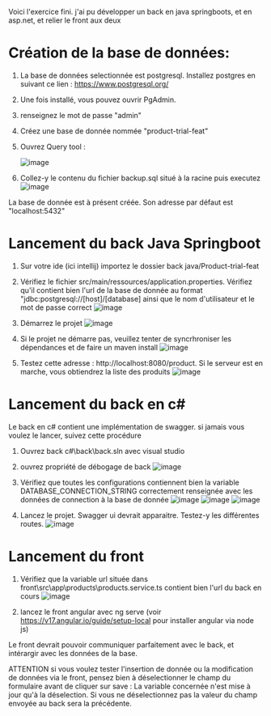 
Voici l'exercice fini. j'ai pu développer un back en java springboots, et en asp.net, et relier le front aux deux
# Création de la base de données:

1) La base de données selectionnée est postgresql. Installez postgres en suivant ce lien : https://www.postgresql.org/
2) Une fois installé, vous pouvez ouvrir PgAdmin.

3) renseignez le mot de passe "admin"

4) Créez une base de donnée nommée "product-trial-feat"

5) Ouvrez Query tool :

   ![image](https://github.com/user-attachments/assets/00a3c82a-64e8-43fe-a6bc-8de98018d4ad)

7) Collez-y le contenu du fichier backup.sql situé à la racine puis executez
   ![image](https://github.com/user-attachments/assets/24e43736-ac76-4b99-933e-bcd64e8fd17b)

La base de donnée est à présent créée. Son adresse par défaut est "localhost:5432"


# Lancement du back Java Springboot

1) Sur votre ide (ici intellij) importez le dossier back java/Product-trial-feat
2) Vérifiez le fichier src/main/ressources/application.properties. Vérifiez qu'il contient bien l'url de la base de donnée au format "jdbc:postgresql://[host]/[database] ainsi que le nom d'utilisateur et le mot de passe correct
   ![image](https://github.com/user-attachments/assets/62ebfb7a-28f7-4f55-b3d2-29058781744d)

4) Démarrez le projet
   ![image](https://github.com/user-attachments/assets/72d219cd-ad47-4216-aeff-f924d9674889)

6) Si le projet ne démarre pas, veuillez tenter de syncrhroniser les dépendances et de faire un maven install
     ![image](https://github.com/user-attachments/assets/8b91d90c-2118-4222-80d2-da1c950ee88b)
   
7) Testez cette adresse : http://localhost:8080/product. Si le serveur est en marche, vous obtiendrez la liste des produits
   ![image](https://github.com/user-attachments/assets/6bba2d5c-40b7-4502-a2a2-40cc8ca450de)

# Lancement du back en c#

Le back en c# contient une implémentation de swagger. si jamais vous voulez le lancer, suivez cette procédure

1) Ouvrez back c#\back\back.sln avec visual studio
2) ouvrez propriété de débogage de back
   ![image](https://github.com/user-attachments/assets/79ed427d-4888-4ad7-a867-d7c45cbca570)
3) Vérifiez que toutes les configurations contiennent bien la variable DATABASE_CONNECTION_STRING correctement renseignée avec les données de connection à la base de donnée
![image](https://github.com/user-attachments/assets/b0868f38-8b59-4490-9af6-dc100adee370)
![image](https://github.com/user-attachments/assets/2876ff01-b571-4080-a9b0-c5908fd0c303)
![image](https://github.com/user-attachments/assets/f41411dc-47dc-44ac-ac5a-0f4bcc8b2925)

4) Lancez le projet. Swagger ui devrait apparaitre. Testez-y les différentes routes.
![image](https://github.com/user-attachments/assets/ed451c90-3b03-4bb9-a84c-e5bb289311c3)


# Lancement du front
1) Vérifiez que la variable url située dans front\src\app\products\products.service.ts contient bien l'url du back en cours 
![image](https://github.com/user-attachments/assets/11f2e4ce-4c76-4cab-998d-9a49d9c6b433)

2) lancez le front angular avec ng serve (voir https://v17.angular.io/guide/setup-local pour installer angular via node js)


Le front devrait pouvoir communiquer parfaitement avec le back, et intérargir avec les données de la base. 

ATTENTION si vous voulez tester l'insertion de donnée ou la modification de données via le front, pensez bien à déselectionner le champ du formulaire avant de cliquer sur save : La variable concernée n'est mise à jour qu'à la déselection. Si vous ne déselectionnez pas la valeur du champ envoyée au back sera la précédente. 



